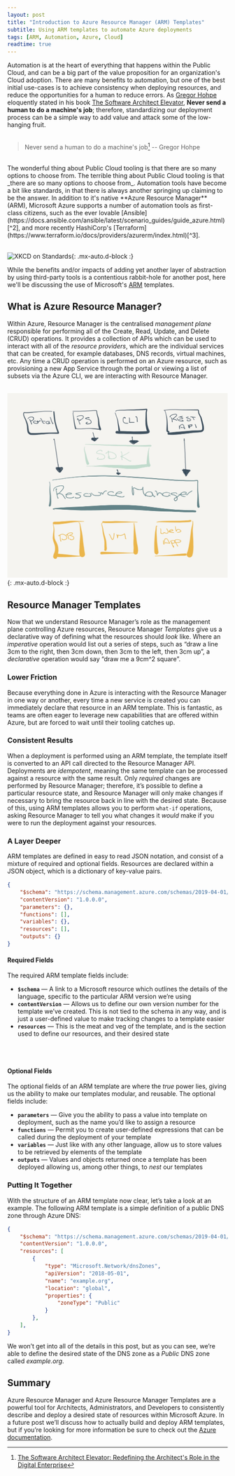 ```yaml
---
layout: post
title: "Introduction to Azure Resource Manager (ARM) Templates"
subtitle: Using ARM templates to automate Azure deployments
tags: [ARM, Automation, Azure, Cloud]
readtime: true
---
```


Automation is at the heart of everything that happens within the Public Cloud, and can be a big part of the value proposition for an organization's Cloud adoption. There are many benefits to automation, but one of the best initial use-cases is to achieve consistency when deploying resources, and reduce the opportunities for a human to reduce errors. As [Gregor Hohpe](https://architectelevator.com/) eloquently stated in his book [The Software Architect Elevator](https://www.amazon.ca/Software-Architect-Elevator-Redefining-Architects/dp/1492077542/), **Never send a human to do a machine's job**; therefore, standardizing our deployment process  can be a simple way to add value and attack some of the low-hanging fruit.
<br>
<br>

> Never send a human to do a machine's job[^1] -- Gregor Hohpe

<br>
The wonderful thing about Public Cloud tooling is that there are so many options to choose from. The terrible thing about Public Cloud tooling is that _there are so many options to choose from_. Automation tools have become a bit like standards, in that there is always another springing up claiming to be the answer. In addition to it's native **Azure Resource Manager** (ARM), Microsoft Azure supports a number of automation tools as first-class citizens, such as the ever lovable [Ansible](https://docs.ansible.com/ansible/latest/scenario_guides/guide_azure.html)[^2], and more recently HashiCorp's [Terraform](https://www.terraform.io/docs/providers/azurerm/index.html)[^3].
<br>
<br>

![XKCD on Standards](https://imgs.xkcd.com/comics/standards.png){: .mx-auto.d-block :}
<br>

While the benefits and/or impacts of adding yet another layer of abstraction by using third-party tools is a contentious rabbit-hole for another post, here we'll be discussing the use of Microsoft's [ARM](https://docs.microsoft.com/en-us/azure/azure-resource-manager/templates/) templates.

## What is Azure Resource Manager?

Within Azure, Resource Manager is the centralised _management plane_ responsible for performing all of the Create, Read, Update, and Delete (CRUD) operations. It provides a collection of APIs which can be used to interact with all of the _resource providers_, which are the individual services that can be created, for example databases, DNS records, virtual machines, etc. Any time a CRUD operation is performed on an Azure resource, such as provisioning a new App Service through the portal or viewing a list of subsets via the Azure CLI, we are interacting with Resource Manager.
<br>
<br>

![Azure Resource Manager Architecture](/assets/img/arm-architecture.jpeg){: .mx-auto.d-block :}
<br>

## Resource Manager Templates

Now that we understand Resource Manager’s role as the management plane controlling Azure resources, Resource Manager _Templates_ give us a declarative way of defining what the resources should _look_ like. Where an _imperative_ operation would list out a series of steps, such as “draw a line 3cm to the right, then 3cm down, then 3cm to the left, then 3cm up”, a _declarative_ operation would say “draw me a 9cm^2 square”.

### Lower Friction

Because everything done in Azure is interacting with the Resource Manager in one way or another, every time a new service is created you can immediately declare that resource in an ARM template. This is fantastic, as teams are often eager to leverage new capabilities that are offered within Azure, but  are forced to wait until their tooling catches up.

### Consistent Results

When a deployment is performed using an ARM template, the template itself is converted to an API call directed to the Resource Manager API. Deployments are _idempotent_, meaning the same template can be processed against a resource with the same result. Only _required_ changes are performed by Resource Manager; therefore, it’s possible to define a particular resource state, and Resource Manager will only make changes if necessary to bring the resource back in line with the desired state. Because of this, using ARM templates allows you to perform `what-if` operations, asking Resource Manager to tell you what changes it _would_ make if you were to run the deployment against your resources.

### A Layer Deeper

ARM templates are defined in easy to read JSON notation, and consist of a mixture of required and optional fields. Resources are declared within a JSON object, which is a dictionary of key-value pairs.

```json
{
    "$schema": "https://schema.management.azure.com/schemas/2019-04-01/deploymentTemplate.json#",
    "contentVersion": "1.0.0.0",
    "parameters": {},
    "functions": [],
    "variables": {},
    "resources": [],
    "outputs": {}
}
```   

#### Required Fields

The required ARM template fields include:

* **`$schema`** — A link to a Microsoft resource which outlines the details of the language, specific to the particular ARM version we’re using
* **`contentVersion`** — Allows us to define our own version number for the template we’ve created. This is not tied to the schema in any way, and is just a user-defined value to make tracking changes to a template easier
* **`resources`** — This is the meat and veg of the template, and is the section used to define our resources, and their desired state
<br>
<br>

#### Optional Fields

The optional fields of an ARM template are where the _true_ power lies, giving us the ability to make our templates modular, and reusable. The optional fields include:

* **`parameters`** — Give you the ability to pass a value into template on deployment, such as the name you’d like to assign a resource
* **`functions`** — Permit you to create user-defined expressions that can be called during the deployment of your template
* **`variables`** — Just like with any other language, allow us to store values to be retrieved by elements of the template
* **`outputs`** — Values and objects returned once a template has been deployed allowing us, among other things, to _nest_ our templates

### Putting It Together

With the structure of an ARM template now clear, let’s take a look at an example. The following ARM template is a simple definition of a public DNS zone through Azure DNS:

```json
{
    "$schema": "https://schema.management.azure.com/schemas/2019-04-01/deploymentTemplate.json#",
    "contentVersion": "1.0.0.0",
    "resources": [
        {
            "type": "Microsoft.Network/dnsZones",
            "apiVersion": "2018-05-01",
            "name": "example.org",
            "location": "global",
            "properties": {
                "zoneType": "Public"
            }
        },
    ],
}
```

We won’t get into all of the details in this post, but as you can see, we’re able to define the desired state of the DNS zone as a _Public_ DNS zone called _example.org_.

## Summary

Azure Resource Manager and Azure Resource Manager Templates are a powerful tool for Architects, Administrators, and Developers to consistently describe and deploy a desired state of resources within Microsoft Azure. In a future post we’ll discuss how to actually build and deploy ARM templates, but if you’re looking for more information be sure to check out the [Azure documentation](https://docs.microsoft.com/en-us/azure/azure-resource-manager/templates/).

[^1]: [The Software Architect Elevator: Redefining the Architect's Role in the Digital Enterprise](https://www.amazon.ca/Software-Architect-Elevator-Redefining-Architects/dp/1492077542/)
[^2]: [A great developer experience for Ansible](https://azure.microsoft.com/en-us/blog/a-great-developer-experience-for-ansible/)
[^3]: [Announcing the Terraform AzureRM 2.0 Provider release](https://cloudblogs.microsoft.com/opensource/2020/03/02/announcing-the-terraform-azurerm-2-0-provider-release/)


